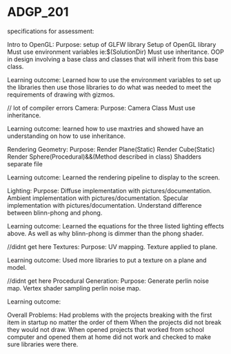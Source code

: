 # ADGP_201


specifications for assessment:

Intro to OpenGL:
Purpose: 
 setup of GLFW library 
Setup of OpenGL library
Must use environment variables ie:$(SolutionDir)
Must use inheritance. OOP in design involving a base class and classes that will inherit from this base class.


Learning outcome:
Learned how to use the environment variables to set up the libraries then use those libraries to do what was needed to meet the requirements of drawing with gizmos. 


// lot of compiler errors
Camera:
Purpose:
Camera Class
Must use inheritance.

Learning outcome: 
 	learned how to use maxtries and showed have an understanding on how to use inheritance.
 

Rendering Geometry:
Purpose:
Render Plane(Static)
Render Cube(Static)
Render Sphere(Procedural)&&(Method described in class)
Shadders separate file

Learning outcome: 
	Learned the rendering pipeline to display to the screen.

Lighting:
Purpose:
Diffuse implementation with pictures/documentation.
Ambient implementation with pictures/documentation.
Specular implementation with  pictures/documentation.
Understand difference between blinn-phong and phong.


Learning outcome:
	Learned the equations for the three listed lighting effects above. As well as why blinn-phong is dimmer than the phong shader.

//didnt get here
Textures:
Purpose:
UV mapping.
Texture applied to plane.

Learning outcome:
	Used more libraries to put a texture on a plane and model.


//didnt get here
Procedural Generation:
Purpose:
Generate perlin noise map.
Vertex shader sampling perlin noise map.

Learning outcome:
	

Overall Problems:
Had problems with the projects breaking with the first item in startup no matter the order of them
When the projects did not break they would not draw.
 When opened projects that worked from school computer and opened them at home did not work and checked to make sure libraries were there.

